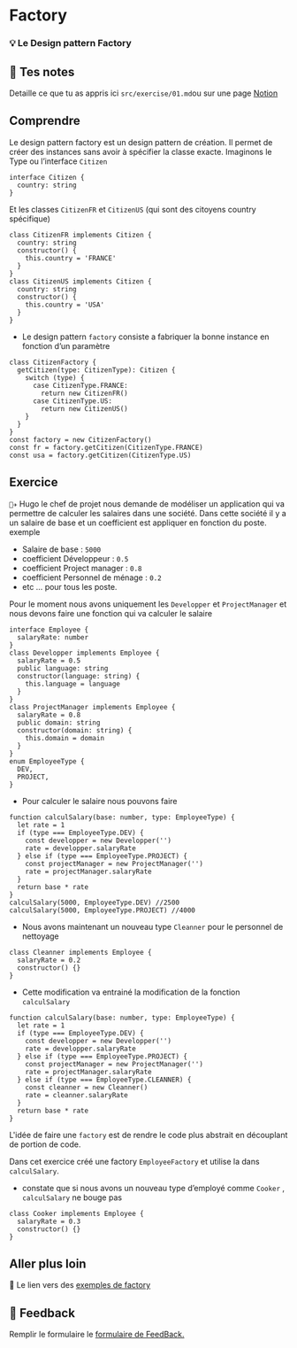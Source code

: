 # Factory

### 💡 Le Design pattern Factory

## 📝 Tes notes

Detaille ce que tu as appris ici
`src/exercise/01.md`ou sur une page [Notion](https://go.mikecodeur.com/course-notes-template)

## Comprendre

Le design pattern factory est un design pattern de création. Il permet de créer
des instances sans avoir à spécifier la classe exacte. Imaginons le Type ou
l’interface `Citizen`

```tsx
interface Citizen {
  country: string
}
```

Et les classes `CitizenFR` et `CitizenUS` (qui sont des citoyens country
spécifique)

```tsx
class CitizenFR implements Citizen {
  country: string
  constructor() {
    this.country = 'FRANCE'
  }
}
class CitizenUS implements Citizen {
  country: string
  constructor() {
    this.country = 'USA'
  }
}
```

- Le design pattern `factory` consiste a fabriquer la bonne instance en fonction
  d’un paramètre

```tsx
class CitizenFactory {
  getCitizen(type: CitizenType): Citizen {
    switch (type) {
      case CitizenType.FRANCE:
        return new CitizenFR()
      case CitizenType.US:
        return new CitizenUS()
    }
  }
}
const factory = new CitizenFactory()
const fr = factory.getCitizen(CitizenType.FRANCE)
const usa = factory.getCitizen(CitizenType.US)
```

## Exercice

`👨‍✈️` Hugo le chef de projet nous demande de modéliser un application qui va
permettre de calculer les salaires dans une société. Dans cette société il y a
un salaire de base et un coefficient est appliquer en fonction du poste. exemple

- Salaire de base : `5000`
- coefficient Développeur : `0.5`
- coefficient Project manager : `0.8`
- coefficient Personnel de ménage : `0.2`
- etc … pour tous les poste.

Pour le moment nous avons uniquement les `Developper` et `ProjectManager` et
nous devons faire une fonction qui va calculer le salaire

```tsx
interface Employee {
  salaryRate: number
}
class Developper implements Employee {
  salaryRate = 0.5
  public language: string
  constructor(language: string) {
    this.language = language
  }
}
class ProjectManager implements Employee {
  salaryRate = 0.8
  public domain: string
  constructor(domain: string) {
    this.domain = domain
  }
}
enum EmployeeType {
  DEV,
  PROJECT,
}
```

- Pour calculer le salaire nous pouvons faire

```tsx
function calculSalary(base: number, type: EmployeeType) {
  let rate = 1
  if (type === EmployeeType.DEV) {
    const developper = new Developper('')
    rate = developper.salaryRate
  } else if (type === EmployeeType.PROJECT) {
    const projectManager = new ProjectManager('')
    rate = projectManager.salaryRate
  }
  return base * rate
}
calculSalary(5000, EmployeeType.DEV) //2500
calculSalary(5000, EmployeeType.PROJECT) //4000
```

- Nous avons maintenant un nouveau type `Cleanner` pour le personnel de
  nettoyage

```tsx
class Cleanner implements Employee {
  salaryRate = 0.2
  constructor() {}
}
```

- Cette modification va entrainé la modification de la fonction `calculSalary`

```tsx
function calculSalary(base: number, type: EmployeeType) {
  let rate = 1
  if (type === EmployeeType.DEV) {
    const developper = new Developper('')
    rate = developper.salaryRate
  } else if (type === EmployeeType.PROJECT) {
    const projectManager = new ProjectManager('')
    rate = projectManager.salaryRate
  } else if (type === EmployeeType.CLEANNER) {
    const cleanner = new Cleanner()
    rate = cleanner.salaryRate
  }
  return base * rate
}
```

L'idée de faire une `factory` est de rendre le code plus abstrait en découplant
de portion de code.

Dans cet exercice créé une factory `EmployeeFactory` et utilise la dans
`calculSalary`.

- constate que si nous avons un nouveau type d’employé comme `Cooker` ,
  `calculSalary` ne bouge pas

```tsx
class Cooker implements Employee {
  salaryRate = 0.3
  constructor() {}
}
```

## Aller plus loin

📑 Le lien vers des
[exemples de factory](https://sbcode.net/typescript/factory/)

## 🐜 Feedback

Remplir le formulaire le [formulaire de FeedBack.](https://go.mikecodeur.com/cours-react-avis?entry.1912869708=TypeScript%20PRO&entry.1430994900=5.Les%20Patterns&entry.533578441=02%20Factory)

